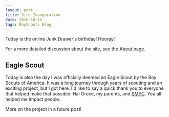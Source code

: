 ```yaml
---
layout: post
title: Site Inauguration
date: 2016-10-15
tags: BoyScouts Blog
---
```

Today is the online Junk Drawer's birthday! Hooray!

For a more detailed discussion about the site, see the [About page](/about).

## Eagle Scout

Today is also the day I was officially deemed an Eagle Scout by the Boy Scouts
of America. It was a long journey through years of scouting and an exciting
project, but I got here.  I'd like to say a quick thank you to everyone that
helped make that possible: Hal Groce, my parents, and
[SMPC](http://www.smpchome.org). You all helped me impact people.

More on the project in a future post!
